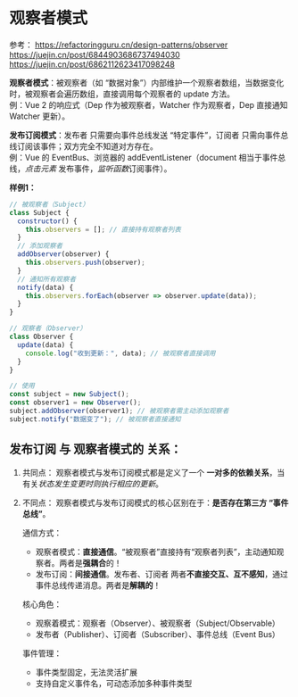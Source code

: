 # 观察者模式
参考：
https://refactoringguru.cn/design-patterns/observer
https://juejin.cn/post/6844903686737494030
https://juejin.cn/post/6862112623417098248

**观察者模式**：被观察者（如 “数据对象”）内部维护一个观察者数组，当数据变化时，被观察者会遍历数组，直接调用每个观察者的 update 方法。   
例：Vue 2 的响应式（Dep 作为被观察者，Watcher 作为观察者，Dep 直接通知 Watcher 更新）。

**发布订阅模式**：发布者 只需要向事件总线发送 “特定事件”，订阅者 只需向事件总线订阅该事件；双方完全不知道对方存在。   
例：Vue 的 EventBus、浏览器的 addEventListener（document 相当于事件总线，*点击元素* 发布事件，*监听函数*订阅事件）。


**样例1：**
```js
// 被观察者（Subject）
class Subject {
  constructor() {
    this.observers = []; // 直接持有观察者列表
  }
  // 添加观察者
  addObserver(observer) {
    this.observers.push(observer);
  }
  // 通知所有观察者
  notify(data) {
    this.observers.forEach(observer => observer.update(data));
  }
}

// 观察者（Observer）
class Observer {
  update(data) {
    console.log("收到更新：", data); // 被观察者直接调用
  }
}

// 使用
const subject = new Subject();
const observer1 = new Observer();
subject.addObserver(observer1); // 被观察者需主动添加观察者
subject.notify("数据变了"); // 被观察者直接通知
```

## 发布订阅 与 观察者模式的 关系：
1. 共同点：
观察者模式与发布订阅模式都是定义了一个 **一对多的依赖关系**，当有关*状态发生变更时则执行相应的更新*。

2. 不同点：
观察者模式与发布订阅模式的核心区别在于：**是否存在第三方 “事件总线”**。

    通信方式：
    * 观察者模式：**直接通信**。“被观察者”直接持有“观察者列表”，主动通知观察者。两者是**强耦合**的！
    * 发布订阅：**间接通信**。发布者、订阅者 两者**不直接交互、互不感知**，通过事件总线传递消息。两者是**解耦的**！

    核心角色：   
    * 观察着模式：观察者（Observer）、被观察者（Subject/Observable）  
    * 发布者（Publisher）、订阅者（Subscriber）、事件总线（Event Bus）

    事件管理：
    * 事件类型固定，无法灵活扩展
    * 支持自定义事件名，可动态添加多种事件类型
